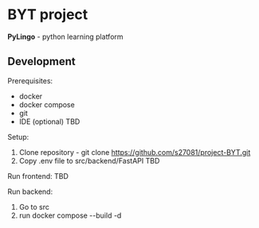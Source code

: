 # BYT project

**PyLingo** - python learning platform

## Development

Prerequisites:
- docker
- docker compose
- git
- IDE (optional)
TBD

Setup:
1. Clone repository - git clone https://github.com/s27081/project-BYT.git
2. Copy .env file to src/backend/FastAPI
TBD

Run frontend:
TBD

Run backend:
1. Go to src
2. run docker compose --build -d


